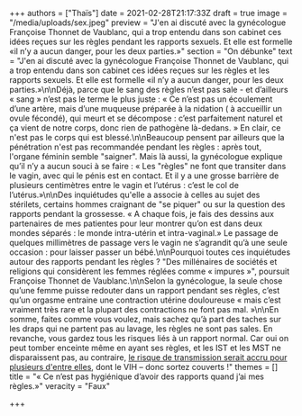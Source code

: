 +++
authors = ["Thaïs"]
date = 2021-02-28T21:17:33Z
draft = true
image = "/media/uploads/sex.jpeg"
preview = "J'en ai discuté avec la gynécologue Françoise Thonnet de Vaublanc, qui a trop entendu dans son cabinet ces idées reçues sur les règles pendant les rapports sexuels. Et elle est formelle «il n’y a aucun danger, pour les deux parties.»"
section = "On débunke"
text = "J'en ai discuté avec la gynécologue Françoise Thonnet de Vaublanc, qui a trop entendu dans son cabinet ces idées reçues sur les règles et les rapports sexuels. Et elle est formelle «il n’y a aucun danger, pour les deux parties.»\n\nDéjà, parce que le sang des règles n’est pas sale - et d’ailleurs « sang » n’est pas le terme le plus juste : « Ce n’est pas un écoulement d’une artère, mais d’une muqueuse préparée à la nidation ( à accueillir un ovule fécondé), qui meurt et se décompose : c’est parfaitement naturel et ça vient de notre corps, donc rien de pathogène là-dedans. » En clair, ce n'est pas le corps qui est blessé.\n\nBeaucoup pensent par ailleurs que la pénétration n'est pas recommandée pendant les règles : après tout, l'organe féminin  semble \"saigner\". Mais là aussi, la gynécologue explique qu’il n’y a aucun souci à se faire : « Les \"règles\" ne font que transiter dans le vagin, avec qui le pénis est en contact. Et il y a une grosse barrière de plusieurs centimètres entre le vagin et l’utérus : c’est le col de l’utérus.»\n\nDes  inquiétudes qu'elle a associe à celles au sujet des stérilets,  certains hommes craignant de \"se piquer\"  ou sur la question des rapports pendant la grossesse. « A chaque fois, je fais des dessins aux partenaires de mes patientes pour leur montrer qu’on est dans deux mondes séparés : le monde intra-utérin et intra-vaginal.»  Le passage de quelques millimètres de passage vers le vagin ne s’agrandit qu’à une seule occasion : pour laisser passer un bébé.\n\nPourquoi toutes ces inquiétudes autour des rapports pendant les règles ? \"Des millénaires de sociétés et religions qui considèrent les femmes réglées comme « impures »\", poursuit Françoise Thonnet de Vaublanc.\n\nSelon la gynécologue, la seule chose qu’une femme puisse redouter dans un rapport pendant ses règles, c’est qu’un orgasme entraine une contraction utérine douloureuse « mais c’est vraiment très rare et la plupart des contractions ne font pas mal. »\n\nEn somme,  faites comme vous voulez, mais sachez qu’à part des taches sur les draps qui ne partent pas au lavage, les règles ne sont pas sales. En revanche, vous gardez tous les risques liés à un rapport normal. Car oui on peut tomber enceinte même en ayant ses règles, et les IST et les MST ne disparaissent pas, au contraire, [le risque de transmission serait accru pour plusieurs d'entre elles](https://www.huffingtonpost.fr/2017/05/13/8-choses-a-savoir-sur-les-rapports-sexuels-pendant-les-regles_a_22056515/), dont le VIH – donc sortez couverts !"
themes = []
title = "« Ce n’est pas hygiénique d’avoir des rapports quand j’ai mes règles.»"
veracity = "Faux"

+++
